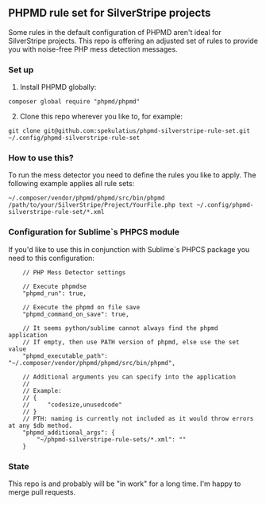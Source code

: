 ## PHPMD rule set for SilverStripe projects

Some rules in the default configuration of PHPMD aren't ideal for SilverStripe projects. This repo is offering an adjusted set of rules to provide you with noise-free PHP mess detection messages.

### Set up

1. Install PHPMD globally:

```
composer global require "phpmd/phpmd"
```

2. Clone this repo wherever you like to, for example:

```
git clone git@github.com:spekulatius/phpmd-silverstripe-rule-set.git ~/.config/phpmd-silverstripe-rule-set
```


### How to use this?

To run the mess detector you need to define the rules you like to apply. The following example applies all rule sets:
  ```
  ~/.composer/vendor/phpmd/phpmd/src/bin/phpmd /path/to/your/SilverStripe/Project/YourFile.php text ~/.config/phpmd-silverstripe-rule-set/*.xml
  ```

### Configuration for Sublime`s PHPCS module

If you'd like to use this in conjunction with Sublime`s PHPCS package you need to this configuration:

```
    // PHP Mess Detector settings

    // Execute phpmdse
    "phpmd_run": true,

    // Execute the phpmd on file save
    "phpmd_command_on_save": true,

    // It seems python/sublime cannot always find the phpmd application
    // If empty, then use PATH version of phpmd, else use the set value
    "phpmd_executable_path": "~/.composer/vendor/phpmd/phpmd/src/bin/phpmd",

    // Additional arguments you can specify into the application
    //
    // Example:
    // {
    //     "codesize,unusedcode"
    // }
    // PTH: naming is currently not included as it would throw errors at any $db method.
    "phpmd_additional_args": {
        "~/phpmd-silverstripe-rule-sets/*.xml": ""
    }
```

### State

This repo is and probably will be "in work" for a long time. I'm happy to merge pull requests.
